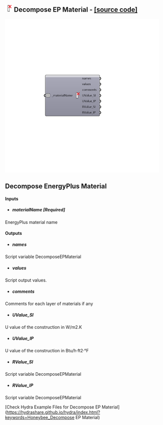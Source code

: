 ## ![](../../images/icons/Decompose_EP_Material.png) Decompose EP Material - [[source code]](https://github.com/ladybug-tools/honeybee-legacy/tree/master/src/Honeybee_Decompose%20EP%20Material.py)

![](../../images/components/Decompose_EP_Material.png)

Decompose EnergyPlus Material
 -
 

#### Inputs
* ##### materialName [Required]
EnergyPlus material name

#### Outputs
* ##### names
Script variable DecomposeEPMaterial
* ##### values
Script output values.
* ##### comments
Comments for each layer of materials if any
* ##### UValue_SI
U value of the construction in W/m2.K
* ##### UValue_IP
U value of the construction in Btu/h·ft2·°F
* ##### RValue_SI
Script variable DecomposeEPMaterial
* ##### RValue_IP
Script variable DecomposeEPMaterial


[Check Hydra Example Files for Decompose EP Material](https://hydrashare.github.io/hydra/index.html?keywords=Honeybee_Decompose EP Material)